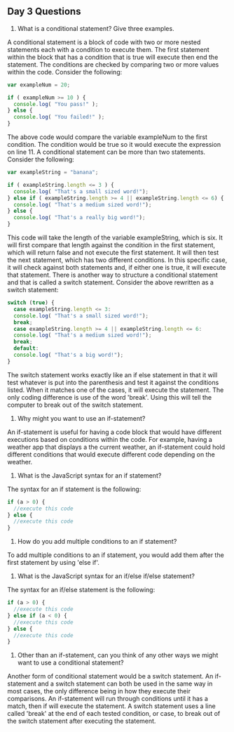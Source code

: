 ## Day 3 Questions

1. What is a conditional statement? Give three examples.

A conditional statement is a block of code with two or more nested statements each with a condition to execute them. The first statement within the block that has a condition that is true will execute then end the statement. The conditions are checked by comparing two or more values within the code. Consider the following:

```JavaScript
var exampleNum = 20;

if ( exampleNum >= 10 ) {
  console.log( "You pass!" );
} else {
  console.log( "You failed!" );
}
```
The above code would compare the variable exampleNum to the first condition. The condition would be true so it would execute the expression on line 11. A conditional statement can be more than two statements. Consider the following:

```Javascript
var exampleString = "banana";

if ( exampleString.length <= 3 ) {
  console.log( "That's a small sized word!");
} else if ( exampleString.length >= 4 || exampleString.length <= 6) {
  console.log( "That's a medium sized word!");
} else {
  console.log( "That's a really big word!");
}
```

This code will take the length of the variable exampleString, which is six. It will first compare that length against the condition in the first statement, which will return false and not execute the first statement. It will then test the next statement, which has two different conditions. In this specific case, it will check against both statements and, if either one is true, it will execute that statement. There is another way to structure a conditional statement and that is called a switch statement. Consider the above rewritten as a switch statement:

```Javascript
switch (true) {
  case exampleString.length <= 3:
  console.log( "That's a small sized word!");
  break;
  case exampleString.length >= 4 || exampleString.length <= 6:
  console.log( "That's a medium sized word!");
  break;
  default:
  console.log( "That's a big word!");
}
```

The switch statement works exactly like an if else statement in that it will test whatever is put into the parenthesis and test it against the conditions listed. When it matches one of the cases, it will execute the statement. The only coding difference is use of the word 'break'. Using this will tell the computer to break out of the switch statement.

1. Why might you want to use an if-statement?

An if-statement is useful for having a code block that would have different executions based on conditions within the code. For example, having a weather app that displays a the current weather, an if-statement could hold different conditions that would execute different code depending on the weather.

1. What is the JavaScript syntax for an if statement?

The syntax for an if statement is the following:

```JavaScript
if (a > 0) {
  //execute this code
} else {
  //execute this code
}
```

1. How do you add multiple conditions to an if statement?

To add multiple conditions to an if statement, you would add them after the first statement by using 'else if'.

1. What is the JavaScript syntax for an if/else if/else statement?

The syntax for an if/else statement is the following:

```JavaScript
if (a > 0) {
  //execute this code
} else if (a < 0) {
  //execute this code
} else {
  //execute this code
}
```

1. Other than an if-statement, can you think of any other ways we might want to use a conditional statement?

Another form of conditional statement would be a switch statement. An if-statement and a switch statement can both be used in the same way in most cases, the only difference being in how they execute their comparisons. An if-statement will run through conditions until it has a match, then if will execute the statement. A switch statement uses a line called 'break' at the end of each tested condition, or case, to break out of the switch statement after executing the statement.
